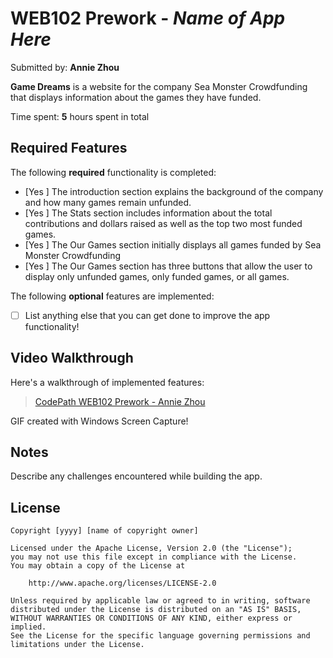 # WEB102 Prework - *Name of App Here*

Submitted by: **Annie Zhou**

**Game Dreams** is a website for the company Sea Monster Crowdfunding that displays information about the games they have funded.

Time spent: **5** hours spent in total

## Required Features

The following **required** functionality is completed:

* [Yes ] The introduction section explains the background of the company and how many games remain unfunded.
* [Yes ] The Stats section includes information about the total contributions and dollars raised as well as the top two most funded games.
* [Yes ] The Our Games section initially displays all games funded by Sea Monster Crowdfunding
* [Yes ] The Our Games section has three buttons that allow the user to display only unfunded games, only funded games, or all games.

The following **optional** features are implemented:

* [ ] List anything else that you can get done to improve the app functionality!

## Video Walkthrough

Here's a walkthrough of implemented features:
<blockquote class="imgur-embed-pub" lang="en" data-id="a/gNpMsTM"  ><a href="//imgur.com/a/gNpMsTM">CodePath WEB102 Prework - Annie Zhou</a></blockquote>

<!-- Replace this with whatever GIF tool you used! -->
GIF created with Windows Screen Capture!
<!-- Recommended tools:
[Kap](https://getkap.co/) for macOS
[ScreenToGif](https://www.screentogif.com/) for Windows
[peek](https://github.com/phw/peek) for Linux. -->

## Notes

Describe any challenges encountered while building the app.

## License

    Copyright [yyyy] [name of copyright owner]

    Licensed under the Apache License, Version 2.0 (the "License");
    you may not use this file except in compliance with the License.
    You may obtain a copy of the License at

        http://www.apache.org/licenses/LICENSE-2.0

    Unless required by applicable law or agreed to in writing, software
    distributed under the License is distributed on an "AS IS" BASIS,
    WITHOUT WARRANTIES OR CONDITIONS OF ANY KIND, either express or implied.
    See the License for the specific language governing permissions and
    limitations under the License.
